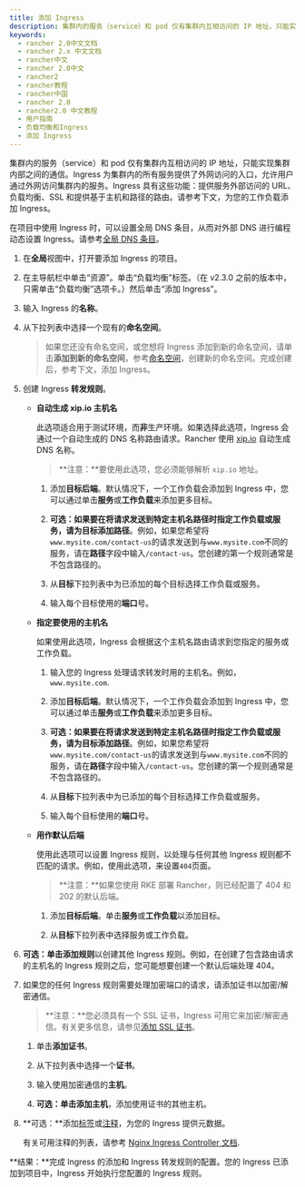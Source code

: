 ```yaml
---
title: 添加 Ingress
description: 集群内的服务（service）和 pod 仅有集群内互相访问的 IP 地址，只能实现集群内部之间的通信。Ingress 为集群内的所有服务提供了外网访问的入口，允许用户通过外网访问集群内的服务。Ingress 具有这些功能：提供服务外部访问的 URL、负载均衡、SSL 和提供基于主机和路径的路由。请参考下文，为您的工作负载添加 Ingress。
keywords:
  - rancher 2.0中文文档
  - rancher 2.x 中文文档
  - rancher中文
  - rancher 2.0中文
  - rancher2
  - rancher教程
  - rancher中国
  - rancher 2.0
  - rancher2.0 中文教程
  - 用户指南
  - 负载均衡和Ingress
  - 添加 Ingress
---
```


集群内的服务（service）和 pod 仅有集群内互相访问的 IP 地址，只能实现集群内部之间的通信。Ingress 为集群内的所有服务提供了外网访问的入口，允许用户通过外网访问集群内的服务。Ingress 具有这些功能：提供服务外部访问的 URL、负载均衡、SSL 和提供基于主机和路径的路由。请参考下文，为您的工作负载添加 Ingress。

在项目中使用 Ingress 时，可以设置全局 DNS 条目，从而对外部 DNS 进行编程动态设置 Ingress。请参考[全局 DNS 条目](/docs/rancher2/helm-charts/legacy-catalogs/globaldns/_index)。

1. 在**全局**视图中，打开要添加 Ingress 的项目。

1. 在主导航栏中单击“资源”。单击“负载均衡”标签。（在 v2.3.0 之前的版本中，只需单击“负载均衡”选项卡。）然后单击“添加 Ingress”。

1. 输入 Ingress 的**名称**。

1. 从下拉列表中选择一个现有的**命名空间**。

   > 如果您还没有命名空间，或您想将 Ingress 添加到新的命名空间，请单击**添加到新的命名空间**，参考[命名空间](/docs/rancher2/cluster-admin/projects-and-namespaces/_index)，创建新的命名空间。完成创建后，参考下文，添加 Ingress。

1. 创建 Ingress **转发规则**。

   - **自动生成 xip.io 主机名**

     此选项适合用于测试环境，而**非**生产环境。如果选择此选项，Ingress 会通过一个自动生成的 DNS 名称路由请求。Rancher 使用 [xip.io](http://xip.io/) 自动生成 DNS 名称。

     > **注意：**要使用此选项，您必须能够解析 `xip.io` 地址。

     1. 添加**目标后端**。默认情况下，一个工作负载会添加到 Ingress 中，您可以通过单击**服务**或**工作负载**来添加更多目标。

     1. **可选：**如果要在将请求发送到特定主机名路径时指定工作负载或服务，请为目标添加**路径**。例如，如果您希望将`www.mysite.com/contact-us`的请求发送到与`www.mysite.com`不同的服务，请在**路径**字段中输入`/contact-us`。您创建的第一个规则通常是不包含路径的。

     1. 从**目标**下拉列表中为已添加的每个目标选择工作负载或服务。

     1. 输入每个目标使用的**端口**号。

   - **指定要使用的主机名**

     如果使用此选项，Ingress 会根据这个主机名路由请求到您指定的服务或工作负载。

     1. 输入您的 Ingress 处理请求转发时用的主机名。例如，`www.mysite.com`.

     1. 添加**目标后端**。默认情况下，一个工作负载会添加到 Ingress 中，您可以通过单击**服务**或**工作负载**来添加更多目标。

     1. **可选：**如果要在将请求发送到特定主机名路径时指定工作负载或服务，请为目标添加**路径**。例如，如果您希望将`www.mysite.com/contact-us`的请求发送到与`www.mysite.com`不同的服务，请在**路径**字段中输入`/contact-us`。您创建的第一个规则通常是不包含路径的。

     1. 从**目标**下拉列表中为已添加的每个目标选择工作负载或服务。

     1. 输入每个目标使用的**端口**号。

   - **用作默认后端**

     使用此选项可以设置 Ingress 规则，以处理与任何其他 Ingress 规则都不匹配的请求。例如，使用此选项，来设置`404`页面。

     > **注意：**如果您使用 RKE 部署 Rancher，则已经配置了 404 和 202 的默认后端。

     1. 添加**目标后端**。单击**服务**或**工作负载**以添加目标。

     1. 从**目标**下拉列表中选择服务或工作负载。

1. **可选：**单击**添加规则**以创建其他 Ingress 规则。例如，在创建了包含路由请求的主机名的 Ingress 规则之后，您可能想要创建一个默认后端处理 404。

1. 如果您的任何 Ingress 规则需要处理加密端口的请求，请添加证书以加密/解密通信。

   > **注意：**您必须具有一个 SSL 证书，Ingress 可用它来加密/解密通信。有关更多信息，请参见[添加 SSL 证书](/docs/rancher2/k8s-in-rancher/certificates/_index)。

   1. 单击**添加证书**。

   1. 从下拉列表中选择一个**证书**。

   1. 输入使用加密通信的**主机**。

   1. **可选：**单击**添加主机**，添加使用证书的其他主机。

1. **可选：**添加[标签](https://kubernetes.io/docs/concepts/overview/working-with-objects/labels/)或[注释](https://kubernetes.io/docs/concepts/overview/working-with-objects/annotations/)，为您的 Ingress 提供元数据。

   有关可用注释的列表，请参考 [Nginx Ingress Controller 文档](https://kubernetes.github.io/ingress-nginx/user-guide/nginx-configuration/annotations/).

**结果：**完成 Ingress 的添加和 Ingress 转发规则的配置。您的 Ingress 已添加到项目中，Ingress 开始执行您配置的 Ingress 规则。

